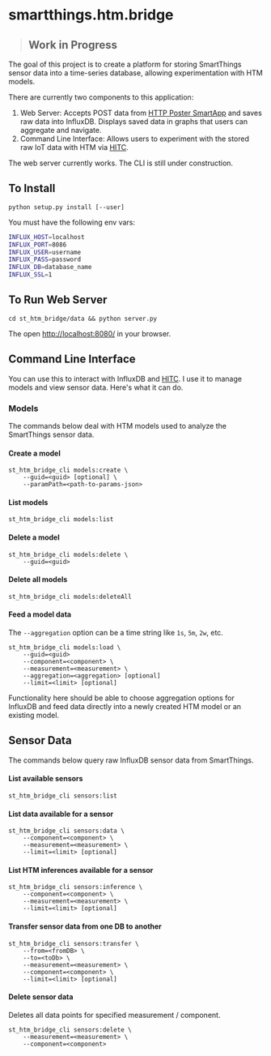 # smartthings.htm.bridge

> ## Work in Progress

The goal of this project is to create a platform for storing SmartThings sensor data into a time-series database, allowing experimentation with HTM models.

There are currently two components to this application:

1. Web Server: Accepts POST data from [HTTP Poster SmartApp](https://github.com/rhyolight/smartthings-apps/blob/master/http-poster.groovy) and saves raw data into InfluxDB. Displays saved data in graphs that users can aggregate and navigate.
1. Command Line Interface: Allows users to experiment with the stored raw IoT data with HTM via [HITC](https://github.com/nupic-community/hitc).

The web server currently works. The CLI is still under construction. 

## To Install

    python setup.py install [--user]

You must have the following env vars:

```bash
INFLUX_HOST=localhost
INFLUX_PORT=8086
INFLUX_USER=username
INFLUX_PASS=password
INFLUX_DB=database_name
INFLUX_SSL=1
```

## To Run Web Server

    cd st_htm_bridge/data && python server.py
    
The open <http://localhost:8080/> in your browser.

## Command Line Interface

You can use this to interact with InfluxDB and [HITC](https://github.com/nupic-community/hitc). I use it to manage models and view sensor data. Here's what it can do.

### Models

The commands below deal with HTM models used to analyze the SmartThings sensor data.

#### Create a model

    st_htm_bridge_cli models:create \
        --guid=<guid> [optional] \
        --paramPath=<path-to-params-json>

#### List models

    st_htm_bridge_cli models:list

#### Delete a model

    st_htm_bridge_cli models:delete \
        --guid=<guid>

#### Delete all models

    st_htm_bridge_cli models:deleteAll

#### Feed a model data

The `--aggregation` option can be a time string like `1s`, `5m`, `2w`, etc.

    st_htm_bridge_cli models:load \
        --guid=<guid>
        --component=<component> \
        --measurement=<measurement> \
        --aggregation=<aggregation> [optional]
        --limit=<limit> [optional]

Functionality here should be able to choose aggregation options for InfluxDB and feed data directly into a newly created HTM model or an existing model.

## Sensor Data

The commands below query raw InfluxDB sensor data from SmartThings.

#### List available sensors

    st_htm_bridge_cli sensors:list

#### List data available for a sensor

    st_htm_bridge_cli sensors:data \
        --component=<component> \
        --measurement=<measurement> \
        --limit=<limit> [optional]

#### List HTM inferences available for a sensor

    st_htm_bridge_cli sensors:inference \
        --component=<component> \
        --measurement=<measurement> \
        --limit=<limit> [optional]

#### Transfer sensor data from one DB to another

    st_htm_bridge_cli sensors:transfer \
        --from=<fromDB> \
        --to=<toDb> \
        --measurement=<measurement> \
        --component=<component> \
        --limit=<limit> [optional]

#### Delete sensor data

Deletes all data points for specified measurement / component.

    st_htm_bridge_cli sensors:delete \
        --measurement=<measurement> \
        --component=<component>
